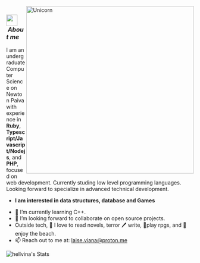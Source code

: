 <img align="right" width=450px alt="Unicorn" src="https://raw.githubusercontent.com/cat-milk/Anime-Girls-Holding-Programming-Books/refs/heads/master/Algorithms/Miku_Reading_DPV.jpg" />

### <img src="https://media1.giphy.com/media/v1.Y2lkPTc5MGI3NjExaGR6eno2cGdjZ2l2NXVnbWxxZjlieTc3NnJ6MmE5dHB4ZDYyZW1vdSZlcD12MV9pbnRlcm5hbF9naWZfYnlfaWQmY3Q9cw/9C7jqfLXMKV1zZXEZa/giphy.gif" width="30px">&nbsp;***About me***

I am an undergraduate Computer Science on Newton Paiva with experience in **Ruby**, **Typescript/Javascript/Nodejs**, and **PHP**, focused on web development. Currently studing low level programming languages. Looking forward to specialize in advanced technical development. <br />
* **I am interested in data structures, database and Games**
- 🌱 I’m currently learning C++.
- 👯 I’m looking forward to collaborate on open source projects.
- Outside tech, 📖 I love to read novels, terror 🖊️ write, 🎲play rpgs, and 🌴 enjoy the beach.
- 📫 Reach out to me at: <a href="laise.viana@proton.me">laise.viana@proton.me</a>

![hellvina's Stats](https://github-readme-stats.vercel.app/api?username=laisevn&theme=graywhite&show_icons=true&hide_border=true&count_private=true)
